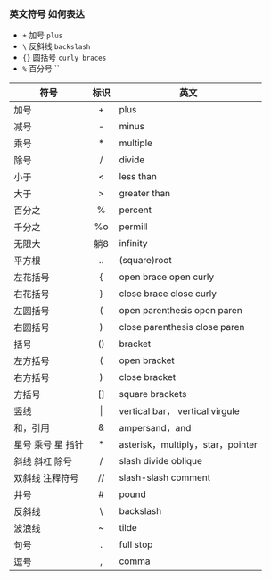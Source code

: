 

### 英文符号 如何表达

+  `+`   加号   `plus`
+  `\`   反斜线 `backslash `
+  `{}`  圆括号 `curly braces`
+  `%`   百分号 ``

|  符号   | 标识  |  英文  |
|  ----  | :----:  | ----  |
| 加号  | + | plus |
| 减号  | - | minus|
|  乘号   | *  | multiple  |
|  除号   | /  | divide  |
| 小于  | < |less than |
| 大于  | > |greater than |
| 百分之 | % | percent|
| 千分之 | %o | permill|
| 无限大 | 躺8 | infinity|
| 平方根 | .. | (square)root|
| 左花括号| { | open brace open curly|
| 右花括号| } | close brace close curly|
| 左圆括号| ( |open parenthesis open paren| 
| 右圆括号| ) |close parenthesis close paren|
| 括号 | () |bracket|
| 左方括号| ( | open bracket|
| 右方括号| ) | close bracket|
| 方括号| [] |square brackets|
| 竖线| \| | vertical bar， vertical virgule|
| 和，引用| & | ampersand，and|
| 星号 乘号 星 指针| * |asterisk，multiply，star，pointer|
| 斜线 斜杠 除号| / |slash divide oblique|
| 双斜线 注释符号| // |slash-slash comment|
| 井号| # |pound|
| 反斜线| \ |backslash|
| 波浪线| ~ | tilde |
| 句号| . | full stop|
| 逗号| , |comma |



